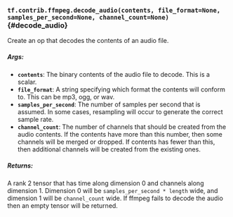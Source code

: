 ### `tf.contrib.ffmpeg.decode_audio(contents, file_format=None, samples_per_second=None, channel_count=None)` {#decode_audio}

Create an op that decodes the contents of an audio file.

##### Args:


*  <b>`contents`</b>: The binary contents of the audio file to decode. This is a
      scalar.
*  <b>`file_format`</b>: A string specifying which format the contents will conform
      to. This can be mp3, ogg, or wav.
*  <b>`samples_per_second`</b>: The number of samples per second that is assumed.
      In some cases, resampling will occur to generate the correct sample
      rate.
*  <b>`channel_count`</b>: The number of channels that should be created from the
      audio contents. If the contents have more than this number, then
      some channels will be merged or dropped. If contents has fewer than
      this, then additional channels will be created from the existing ones.

##### Returns:

  A rank 2 tensor that has time along dimension 0 and channels along
  dimension 1. Dimension 0 will be `samples_per_second * length` wide, and
  dimension 1 will be `channel_count` wide. If ffmpeg fails to decode the
  audio then an empty tensor will be returned.

